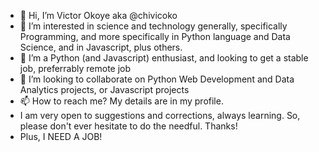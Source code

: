 - 👋 Hi, I’m Victor Okoye aka @chivicoko
- 👀 I’m interested in science and technology generally, specifically Programming, and more specifically in Python language and Data Science, and in Javascript, plus others.
- 🌱 I’m a Python (and Javascript) enthusiast, and looking to get a stable job, preferrably remote job
- 💞️ I’m looking to collaborate on Python Web Development and Data Analytics projects, or Javascript projects
- 📫 How to reach me? My details are in my profile.
- I am very open to suggestions and corrections, always learning. So, please don't ever hesitate to do the needful. Thanks!
- Plus, I NEED A JOB!

<!---
chivicoko/chivicoko is a ✨ special ✨ repository because its `README.md` (this file) appears on your GitHub profile.
You can click the Preview link to take a look at your changes.
--->
